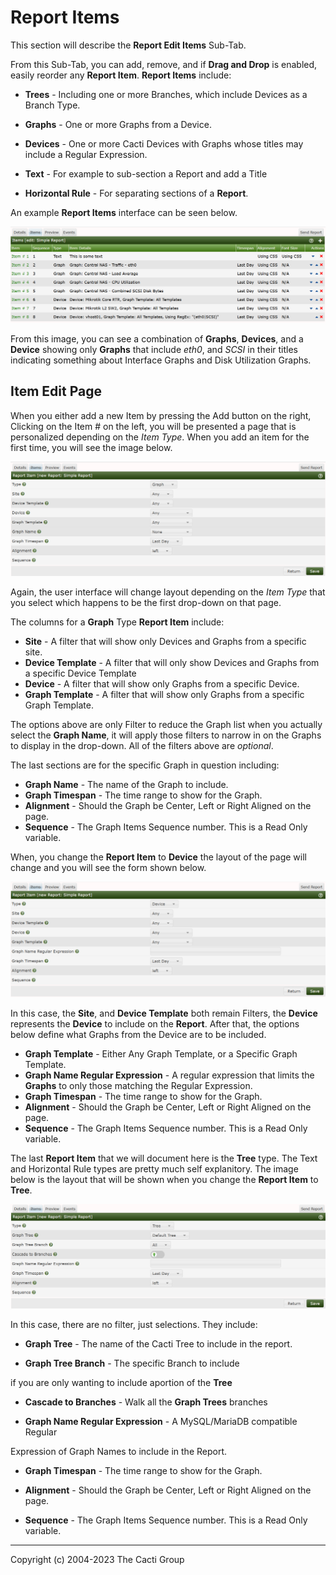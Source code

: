 # Report Items

This section will describe the **Report Edit Items** Sub-Tab.

From this Sub-Tab, you can add, remove, and if **Drag and Drop** is enabled, easily
reorder any **Report Item**.  **Report Items** include:

- **Trees** - Including one or more Branches, which include Devices as a Branch Type.

- **Graphs** - One or more Graphs from a Device.

- **Devices** - One or more Cacti Devices with Graphs whose titles
  may include a Regular Expression.

- **Text** - For example to sub-section a Report and add a Title

- **Horizontal Rule** - For separating sections of a **Report**.

An example **Report Items** interface can be seen below.

![Report Item](images/reports-items.png)

From this image, you can see a combination of **Graphs**, **Devices**, and a **Device**
showing only **Graphs** that include *eth0*, and *SCSI* in their titles indicating
something about Interface Graphs and Disk Utilization Graphs.

## Item Edit Page

When you either add a new Item by pressing the Add button on the right,
Clicking on the Item # on the left, you will be presented a page
that is personalized depending on the *Item Type*.
When you add an item for the first time, you will see the image below.

![Report Item New Item](images/reports-item-new.png)

Again, the user interface will change layout depending on the *Item Type*
that you select which happens to be the first drop-down on that page.

The columns for a **Graph** Type **Report Item** include:

- **Site** - A filter that will show only Devices and Graphs from a specific site.
- **Device Template** - A filter that will only show Devices and Graphs from a
  specific Device Template
- **Device** - A filter that will show only Graphs from a specific Device.
- **Graph Template** - A filter that will show only Graphs
   from a specific Graph Template.

The options above are only Filter to reduce the Graph list when you
actually select the **Graph Name**, it will apply those filters
to narrow in on the Graphs to display in the drop-down.
All of the filters above are *optional*.

The last sections are for the specific Graph in question including:

- **Graph Name** - The name of the Graph to include.
- **Graph Timespan** - The time range to show for the Graph.
- **Alignment** - Should the Graph be Center, Left or Right Aligned on the page.
- **Sequence**  - The Graph Items Sequence number.  This is a Read Only variable.

When, you change the **Report Item** to **Device** the layout of the page will
change and you will see the form shown below.

![Report Item Device Item](images/reports-item-device.png)

In this case, the **Site**, and **Device Template** both remain Filters, the **Device**
represents the **Device** to include on the **Report**.
After that, the options below define what Graphs from the Device are to be included.

- **Graph Template** - Either Any Graph Template, or a Specific Graph Template.
- **Graph Name Regular Expression** - A regular expression that limits the **Graphs**
  to only those matching the Regular Expression.
- **Graph Timespan** - The time range to show for the Graph.
- **Alignment** - Should the Graph be Center, Left or Right Aligned on the page.
- **Sequence**  - The Graph Items Sequence number.  This is a Read Only variable.

The last **Report Item** that we will document here is the **Tree** type.
The Text and Horizontal Rule types are pretty much self explanitory.
The image below is the layout that will be shown
when you change the **Report Item** to **Tree**.

![Report Item Tree Item](images/reports-item-tree.png)

In this case, there are no filter, just selections.  They include:

- **Graph Tree** - The name of the Cacti Tree to include in the report.

- **Graph Tree Branch** - The specific Branch to include

if you are only wanting to include aportion of the **Tree**

- **Cascade to Branches** - Walk all the **Graph Trees** branches

- **Graph Name Regular Expression** - A MySQL/MariaDB compatible Regular

Expression of Graph Names to include in the Report.

- **Graph Timespan** - The time range to show for the Graph.

- **Alignment** - Should the Graph be Center, Left or Right Aligned on the page.

- **Sequence**  - The Graph Items Sequence number.  This is a Read Only variable.

---
Copyright (c) 2004-2023 The Cacti Group
